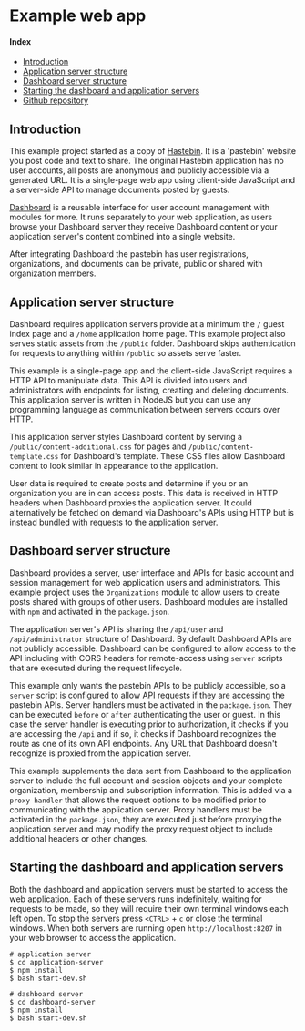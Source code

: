 # Example web app

#### Index

- [Introduction](#introduction)
- [Application server structure](#application-server-structure)
- [Dashboard server structure](#dashboard-server-structure)
- [Starting the dashboard and application servers](#starting-the-dashboard-and-application-servers)
- [Github repository](https://github.com/layeredapps/example-web-app)

## Introduction

This example project started as a copy of [Hastebin](https://github.com/seejohnrun/haste-server).  It is a 'pastebin' website you post code and text to share.  The original Hastebin application has no user accounts, all posts are anonymous and publicly accessible via a generated URL.  It is a single-page web app using client-side JavaScript and a server-side API to manage documents posted by guests.

[Dashboard](https://github.com/layeredapps/dashboard) is a reusable interface for user account management with modules for more.  It runs separately to your web application, as users browse your Dashboard server they receive Dashboard content or your application server's content combined into a single website.

After integrating Dashboard the pastebin has user registrations, organizations, and documents can be private, public or shared with organization members.

## Application server structure

Dashboard requires application servers provide at a minimum the `/` guest index page and a `/home` application home page.  This example project also serves static assets from the `/public` folder.  Dashboard skips authentication for requests to anything within `/public` so assets serve faster.

This example is a single-page app and the client-side JavaScript requires a HTTP API to manipulate data.   This API is divided into users and administrators with endpoints for listing, creating and deleting documents.  This application server is written in NodeJS but you can use any programming language as communication between servers occurs over HTTP.

This application server styles Dashboard content by serving a `/public/content-additional.css` for pages and `/public/content-template.css` for Dashboard's template.  These CSS files allow Dashboard content to look similar in appearance to the application.

User data is required to create posts and determine if you or an organization you are in can access posts.  This data is received in HTTP headers when Dashboard proxies the application server.  It could alternatively be fetched on demand via Dashboard's APIs using HTTP but is instead bundled with requests to the application server.

## Dashboard server structure

Dashboard provides a server, user interface and APIs for basic account and session management for web application users and administrators.  This example project uses the `Organizations` module to allow users to create posts shared with groups of other users.  Dashboard modules are installed with `npm` and activated in the `package.json`.

The application server's API is sharing the `/api/user` and `/api/administrator` structure of Dashboard.  By default Dashboard APIs are not publicly accessible.  Dashboard can be configured to allow access to the API including with CORS headers for remote-access using `server` scripts that are executed during the request lifecycle.

This example only wants the pastebin APIs to be publicly accessible, so a `server` script is configured to allow API requests if they are accessing the pastebin APIs.  Server handlers must be activated in the `package.json`.  They can be executed `before` or `after` authenticating the user or guest.  In this case the server handler is executing prior to authorization, it checks if you are accessing the `/api` and if so, it checks if Dashboard recognizes the route as one of its own API endpoints.  Any URL that Dashboard doesn't recognize is proxied from the application server.

This example supplements the data sent from Dashboard to the application server to include the full account and session objects and your complete organization, membership and subscription information.  This is added via a `proxy handler` that allows the request options to be modified prior to communicating with the application server.  Proxy handlers must be activated in the `package.json`, they are executed just before proxying the application server and may modify the proxy request object to include additional headers or other changes.

## Starting the dashboard and application servers

Both the dashboard and application servers must be started to access the web application.  Each of these servers runs indefinitely, waiting for requests to be made, so they will require their own terminal windows each left open.  To stop the servers press `<CTRL>` + `c` or close the terminal windows.  When both servers are running open `http://localhost:8207` in your web browser to access the application.

    # application server
    $ cd application-server
    $ npm install
    $ bash start-dev.sh

    # dashboard server
    $ cd dashboard-server
    $ npm install
    $ bash start-dev.sh

